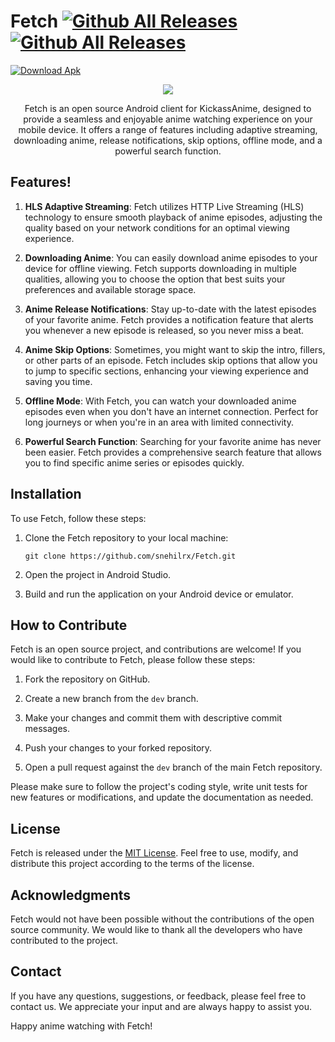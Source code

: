 # Fetch [![Github All Releases](https://img.shields.io/github/downloads/snehilrx/Fetch/total.svg)]() [![Github All Releases](https://img.shields.io/github/issues/snehilrx/Fetch/total.svg)]() 

[![Download Apk](https://custom-icon-badges.herokuapp.com/badge/-Download-blue?style=for-the-badge&logo=download&logoColor=white "Download Apk")](https://github.com/snehilrx/Fetch/releases)


<p align="center">
<img src="https://github.com/snehilrx/Fetch/assets/7668602/e1916e36-6eb3-4941-9136-0d1605286e92"/>
</p>
<p align="center">
Fetch is an open source Android client for KickassAnime, designed to provide a seamless and enjoyable anime watching experience on your mobile device. It offers a range of features including adaptive streaming, downloading anime, release notifications, skip options, offline mode, and a powerful search function.
</p>


## Features!

1. **HLS Adaptive Streaming**: Fetch utilizes HTTP Live Streaming (HLS) technology to ensure smooth playback of anime episodes, adjusting the quality based on your network conditions for an optimal viewing experience.

2. **Downloading Anime**: You can easily download anime episodes to your device for offline viewing. Fetch supports downloading in multiple qualities, allowing you to choose the option that best suits your preferences and available storage space.

3. **Anime Release Notifications**: Stay up-to-date with the latest episodes of your favorite anime. Fetch provides a notification feature that alerts you whenever a new episode is released, so you never miss a beat.

4. **Anime Skip Options**: Sometimes, you might want to skip the intro, fillers, or other parts of an episode. Fetch includes skip options that allow you to jump to specific sections, enhancing your viewing experience and saving you time.

5. **Offline Mode**: With Fetch, you can watch your downloaded anime episodes even when you don't have an internet connection. Perfect for long journeys or when you're in an area with limited connectivity.

6. **Powerful Search Function**: Searching for your favorite anime has never been easier. Fetch provides a comprehensive search feature that allows you to find specific anime series or episodes quickly.

## Installation

To use Fetch, follow these steps:

1. Clone the Fetch repository to your local machine:

   ```
   git clone https://github.com/snehilrx/Fetch.git
   ```

2. Open the project in Android Studio.

3. Build and run the application on your Android device or emulator.

## How to Contribute

Fetch is an open source project, and contributions are welcome! If you would like to contribute to Fetch, please follow these steps:

1. Fork the repository on GitHub.

2. Create a new branch from the `dev` branch.

3. Make your changes and commit them with descriptive commit messages.

4. Push your changes to your forked repository.

5. Open a pull request against the `dev` branch of the main Fetch repository.

Please make sure to follow the project's coding style, write unit tests for new features or modifications, and update the documentation as needed.

## License

Fetch is released under the [MIT License](LICENSE). Feel free to use, modify, and distribute this project according to the terms of the license.

## Acknowledgments

Fetch would not have been possible without the contributions of the open source community. We would like to thank all the developers who have contributed to the project.

## Contact

If you have any questions, suggestions, or feedback, please feel free to contact us. We appreciate your input and are always happy to assist you.

Happy anime watching with Fetch!
